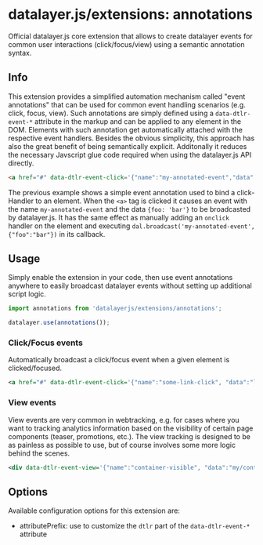 # datalayer.js/extensions: annotations
Official datalayer.js core extension that allows to create datalayer events for common user interactions (click/focus/view) using a semantic annotation syntax.

## Info
This extension provides a simplified automation mechanism called "event annotations" that can be used for common event handling scenarios (e.g. click, focus, view). Such annotations are simply defined using a `data-dtlr-event-*` attribute in the markup and can be applied to any element in the DOM. Elements with such annotation get automatically attached with the respective event handlers. Besides the obvious simplicity, this approach has also the great benefit of being semantically explicit. Additonally it reduces the necessary Javscript glue code required when using the datalayer.js API directly.

```html
<a href="#" data-dtlr-event-click='{"name":"my-annotated-event","data":{"foo":"bar"}}'>Click me!</a>
```

The previous example shows a simple event annotation used to bind a click-Handler to an element. When the `<a>` tag is clicked it causes an event with the name `my-annotated-event` and the data `{foo: 'bar'}` to be broadcasted by datalayer.js. It has the same effect as manually adding an `onclick` handler on the element and executing `dal.broadcast('my-annotated-event', {"foo":"bar"})` in its callback.

## Usage
Simply enable the extension in your code, then use event annotations anywhere to easily broadcast datalayer events without setting up additional script logic.

```javascript
import annotations from 'datalayerjs/extensions/annotations';

datalayer.use(annotations());
```

### Click/Focus events
Automatically broadcast a click/focus event when a given element is clicked/focused.
```xml
<a href="#" data-dtlr-event-click='{"name":"some-link-click", "data":"link/to/page/123"}'>Some page</a>
```

### View events
View events are very common in webtracking, e.g. for cases where you want to tracking analytics information based on the visibility of certain page components (teaser, promotions, etc.). The view tracking is designed to be as painless as possible to use, but of course involves some more logic behind the scenes.

```xml
<div data-dtlr-event-view='{"name":"container-visible", "data":"my/container/123"}'>Put content here (e.g. a teaser) ..</div>
```

## Options
Available configuration options for this extension are:
- attributePrefix: use to customize the `dtlr` part of the `data-dtlr-event-*` attribute
